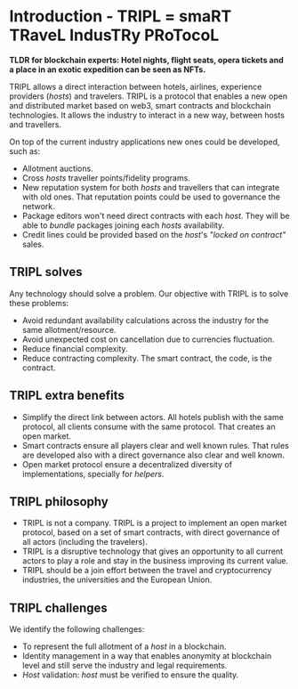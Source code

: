 # Introduction - TRIPL = smaRT TRaveL IndusTRy PRoTocoL

**TLDR for blockchain experts: Hotel nights, flight seats, opera tickets and a place in an exotic expedition can be
seen as NFTs.**

TRIPL allows a direct interaction between hotels, airlines, experience providers (_hosts_) and travelers. TRIPL is
a protocol that enables a new open and distributed market based on web3, smart contracts and blockchain technologies.
It allows the industry to interact in a new way, between hosts and travellers.

On top of the current industry applications new ones could be developed, such as:

- Allotment auctions.
- Cross _hosts_ traveller points/fidelity programs.
- New reputation system for both _hosts_ and travellers that can integrate with old ones. That reputation points
  could be used to governance the network.
- Package editors won't need direct contracts with each _host_. They will be able to _bundle_ packages joining each
  _hosts_ availability.
- Credit lines could be provided based on the _host_'s _"locked on contract"_ sales.

## TRIPL solves

Any technology should solve a problem. Our objective with TRIPL is to solve these problems:

- Avoid redundant availability calculations across the industry for the same allotment/resource.
- Avoid unexpected cost on cancellation due to currencies fluctuation.
- Reduce financial complexity.
- Reduce contracting complexity. The smart contract, the code, is the contract.

## TRIPL extra benefits

- Simplify the direct link between actors. All hotels publish with the same protocol, all clients consume with the same
  protocol. That creates an open market.
- Smart contracts ensure all players clear and well known rules. That rules are developed also with a direct governance
  also clear and well known.
- Open market protocol ensure a decentralized diversity of implementations, specially for _helpers_.

## TRIPL philosophy

- TRIPL is not a company. TRIPL is a project to implement an open market protocol, based on a set of smart contracts,
  with direct governance of all actors (including the travelers).
- TRIPL is a disruptive technology that gives an opportunity to all current actors to play a role and stay in the
  business improving its current value.
- TRIPL should be a join effort between the travel and cryptocurrency industries, the universities and the European
  Union.

## TRIPL challenges

We identify the following challenges:

- To represent the full allotment of a _host_ in a blockchain.
- Identity management in a way that enables anonymity at blockchain level and still serve the industry and legal
  requirements.
- _Host_ validation: _host_ must be verified to ensure the quality.


